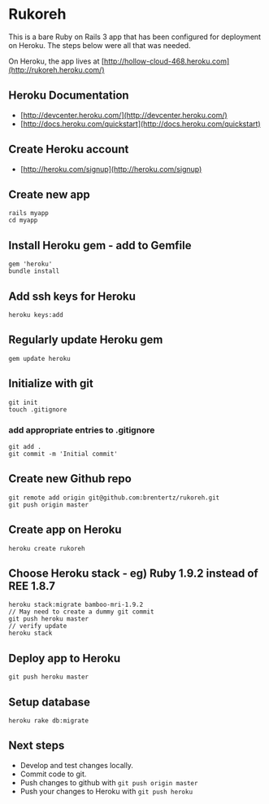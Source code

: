 # Rukoreh
This is a bare Ruby on Rails 3 app that has been configured for deployment on Heroku.  The steps below were all that was needed.

On Heroku, the app lives at [http://hollow-cloud-468.heroku.com](http://rukoreh.heroku.com/)
## Heroku Documentation

  - [http://devcenter.heroku.com/](http://devcenter.heroku.com/)
  - [http://docs.heroku.com/quickstart](http://docs.heroku.com/quickstart)

## Create Heroku account
  - [http://heroku.com/signup](http://heroku.com/signup)

## Create new app
    rails myapp  
    cd myapp

## Install Heroku gem - add to Gemfile
    gem 'heroku'  
    bundle install

## Add ssh keys for Heroku
    heroku keys:add

## Regularly update Heroku gem
    gem update heroku

## Initialize with git
    git init  
    touch .gitignore
### add appropriate entries to .gitignore
    git add .  
    git commit -m 'Initial commit'
    
## Create new Github repo
    git remote add origin git@github.com:brentertz/rukoreh.git
    git push origin master

## Create app on Heroku
    heroku create rukoreh

## Choose Heroku stack - eg) Ruby 1.9.2 instead of REE 1.8.7
    heroku stack:migrate bamboo-mri-1.9.2  
    // May need to create a dummy git commit
    git push heroku master  
    // verify update  
    heroku stack

## Deploy app to Heroku
    git push heroku master

## Setup database
    heroku rake db:migrate

## Next steps
  - Develop and test changes locally.
  - Commit code to git.
  - Push changes to github with `git push origin master`
  - Push your changes to Heroku with `git push heroku`

